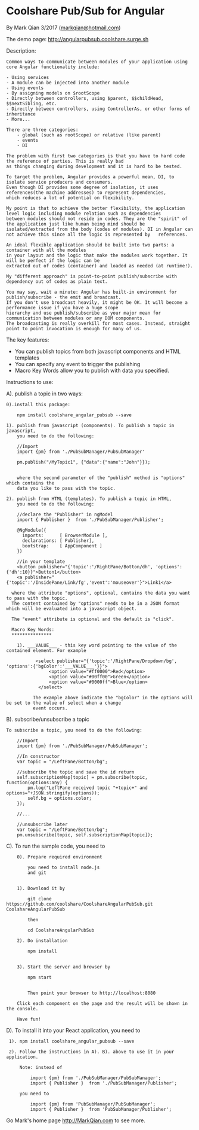 Coolshare Pub/Sub for Angular
===========================

By Mark Qian 3/2017 (markqian@hotmail.com)

The demo page: http://angularpubsub.coolshare.surge.sh

Description:

	Common ways to communicate between modules of your application using core Angular functionality include:

    - Using services
    - A module can be injected into another module
    - Using events
    - By assigning models on $rootScope
    - Directly between controllers, using $parent, $$childHead, $$nextSibling, etc.
    - Directly between controllers, using ControllerAs, or other forms of inheritance
    - More...
    
    There are three categories: 
    	- global (such as rootScope) or relative (like parent)
    	- events
    	- DI
    	
    The problem with first two categories is that you have to hard code the reference of parties. This is really bad 
    as things changing during development and it is hard to be tested.
    
    To target the problem, Angular provides a powerful mean, DI, to isolate service producers and consumers. 
    Even though DI provides some degree of isolation, it uses references(the machine addresses) to represent dependencies,
    which reduces a lot of potential on flexibility. 
    
    My point is that to achieve the better flexibility, the application level logic including module relation such as dependencies 
    between modules should not reside in codes. They are the "spirit" of the application just like human being mind should be 
    isolated/extracted from the body (codes of modules). DI in Angular can not achieve this since all the logic is represented by 	references.  
    
    An ideal flexible application should be built into two parts: a container with all the modules 
    in your layout and the logic that make the modules work together. It will be perfect if the logic can be
    extracted out of codes (container) and loaded as needed (at runtime!).
    	  
    My "different approach" is point-to-point publish/subscribe with dependency out of codes as plain text. 
    
    You may say, wait a minute: Angular has built-in environment for publish/subscribe - the emit and broadcast. 
    If you don't use broadcast heavily, it might be OK. It will become a performance issue if you have a huge scope 
    hierarchy and use publish/subscribe as your major mean for communication between modules or any DOM components. 
    The broadcasting is really overkill for most cases. Instead, straight point to point invocation is enough for many of us.

The key features:

 - You can publish topics from both javascript components and HTML templates
 - You can specify any event to trigger the publishing
 - Macro Key Words allow you to publish with data you specified.
 

Instructions to use:

 A). publish a topic in two ways:
    
	0).install this package:
	
		npm install coolshare_angular_pubsub --save
    
 	1). publish from javascript (components). To publish a topic in javascript, 
 	    you need to do the following:
 	    
 	    //Import
 	    import {pm} from './PubSubManager/PubSubManager'
 	    
 	    pm.publish("/MyTopic1", {"data":{"name":"John"}});
 	    
 	    
 	    where the second parameter of the "publish" method is "options" which contains the 
 	    data you like to pass with the topic.
 	    
 	2). publish from HTML (templates). To publish a topic in HTML, 
 	    you need to do the following:
 	    
 	    //declare the "Publisher" in ngModel
 	    import { Publisher }  from './PubSubManager/Publisher';

		@NgModule({
		  imports:      [ BrowserModule ],
		  declarations: [ Publisher],
		  bootstrap:    [ AppComponent ]
		})
	
		//in your template	
		<button publisher="{'topic':'/RightPane/Botton/dh', 'options':{'dh':10}}">Button1</button>
		<a publisher="{'topic':'/InsidePane/Link/fg','event':'mouseover'}">Link1</a>
      
      where the attribute "options", optional, contains the data you want to pass with the topic.
      The content contained by "options" needs to be in a JSON format which will be evaluated into a javascript object.
      
      The "event" attribute is optional and the default is "click".

      Macro Key Words:
      ***************
      
        1). ___VALUE___ - this key word pointing to the value of the contained element. For example
           
	           <select publisher="{'topic':'/RightPane/Dropdown/bg', 'options':{'bgColor':'___VALUE___'}}">
	            	<option value="#ff0000">Red</option>
	            	<option value="#00ff00">Green</option>
	            	<option value="#0000ff">Blue</option>
            	</select>
	           
	          The example above indicate the "bgColor" in the options will be set to the value of select when a change
	          event occurs.        
               
  B). subscribe/unsubscribe a topic
  
    To subscribe a topic, you need to do the following:
 	    
 	    //Import
 	    import {pm} from './PubSubManager/PubSubManager';
 	    
 	    //In constructor
 	   	var topic = "/LeftPane/Botton/bg";
 	   	
 	   	//subscribe the topic and save the id return
	    self.subscriptionMap[topic] = pm.subscribe(topic, function(options:any) {
	    	pm.log("LeftPane received topic "+topic+" and options="+JSON.stringify(options));
	    	self.bg = options.color;
	    });
	    
	    //...
	    
	    //unsubscribe later
	    var topic = "/LeftPane/Botton/bg";
	    pm.unsubscribe(topic, self.subscriptionMap[topic]);
	    
  
  C). To run the sample code, you need to 

		0). Prepare required environment
		
		    you need to install node.js
		    and git
		    
		  
		1). Download it by
		
		    git clone https://github.com/coolshare/CoolshareAngularPubSub.git CoolshareAngularPubSub
		    
		    then 
		    
		    cd CoolshareAngularPubSub
		    
		2). Do installation
		         
			npm install
		       
		       
		3). Start the server and browser by
		
		    npm start
		         
		
		    Then point your browser to http://localhost:8080
		    
		Click each component on the page and the result will be shown in the console.
		
		Have fun!

  D). To install it into your React application, you need to 
  
     1). npm install coolshare_angular_pubsub --save
     
     2). Follow the instructions in A). B). above to use it in your application.
     
         Note: instead of 
         
             import {pm} from './PubSubManager/PubSubManager';
             import { Publisher }  from './PubSubManager/Publisher';
             
         you need to 
         
             import {pm} from 'PubSubManager/PubSubManager';
             import { Publisher }  from 'PubSubManager/Publisher';
     
     
Go Mark's home page http://MarkQian.com to see more.